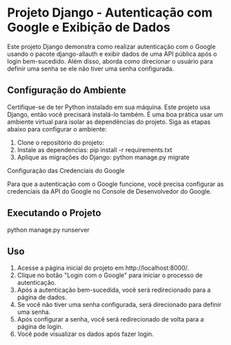# Projeto Django - Autenticação com Google e Exibição de Dados

Este projeto Django demonstra como realizar autenticação com o Google usando o pacote django-allauth e exibir dados de uma API pública após o login bem-sucedido. Além disso, aborda como direcionar o usuário para definir uma senha se ele não tiver uma senha configurada.

## Configuração do Ambiente

Certifique-se de ter Python instalado em sua máquina. Este projeto usa Django, então você precisará instalá-lo também. É uma boa prática usar um ambiente virtual para isolar as dependências do projeto. Siga as etapas abaixo para configurar o ambiente:

1. Clone o repositório do projeto:
2. Instale as dependencias: pip install -r requirements.txt
3. Aplique as migrações do Django: python manage.py migrate

Configuração das Credenciais do Google

Para que a autenticação com o Google funcione, você precisa configurar as credenciais da API do Google no Console de Desenvolvedor do Google.

## Executando o Projeto
python manage.py runserver

## Uso

1. Acesse a página inicial do projeto em http://localhost:8000/.
2. Clique no botão "Login com o Google" para iniciar o processo de autenticação.
3. Após a autenticação bem-sucedida, você será redirecionado para a página de dados.
4. Se você não tiver uma senha configurada, será direcionado para definir uma senha.
5. Após configurar a senha, você será redirecionado de volta para a página de login.
6. Você pode visualizar os dados após fazer login.
